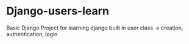 # Django-users-learn
Basic Django Project for learning django built in user class -> creation, authentication, login
